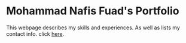 # Mohammad Nafis Fuad's Portfolio
This webpage describes my skills and experiences. As well as lists my contact info.
click <a href="https://nafis2024.github.io/NafisFuad/">here</a>.

